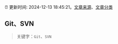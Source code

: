 :alarm_clock: 更新时间: 2024-12-13 18:45:21。[文章来源](/README.md)、[文章分类](/TAGS.md)

## Git、SVN


> 关键字：`Git`、`SVN`



